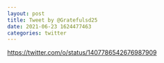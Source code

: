 ```yaml
--- 
layout: post 
title: Tweet by @Gratefulsd25 
date: 2021-06-23 1624477463 
categories: twitter 
--- 
```

https://twitter.com/o/status/1407786542676987909